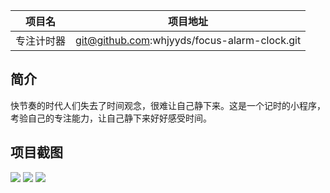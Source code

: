 |项目名    |项目地址                                     |
|:-------:|:-------------------------------------------:|
|专注计时器 |git@github.com:whjyyds/focus-alarm-clock.git|   |https://github.com/whjyyds/focus-alarm-clock.git|

## 简介
快节奏的时代人们失去了时间观念，很难让自己静下来。这是一个记时的小程序，考验自己的专注能力，让自己静下来好好感受时间。

## 项目截图
![](https://i.bmp.ovh/imgs/2022/04/02/90492d902195f5a5.png)
![](https://i.bmp.ovh/imgs/2022/04/02/5835d47a9be19049.png)
![](https://i.bmp.ovh/imgs/2022/04/02/d7e020c9e72bdd92.png)